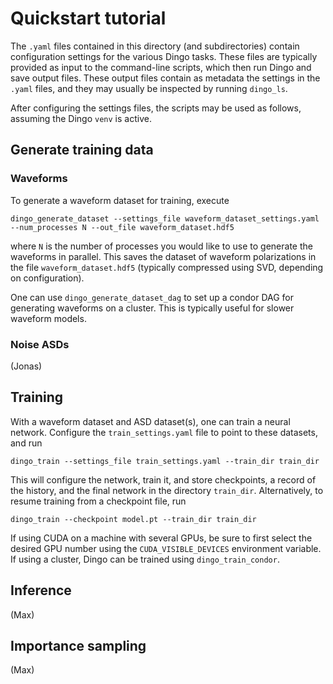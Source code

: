 # Quickstart tutorial

The `.yaml` files contained in this directory (and subdirectories) contain configuration settings for the various Dingo tasks. These files are typically provided as input to the command-line scripts, which then run Dingo and save output files. These output files contain as metadata the settings in the `.yaml` files, and they may usually be inspected by running `dingo_ls`.

After configuring the settings files, the scripts may be used as follows, assuming the Dingo `venv` is active.

## Generate training data

### Waveforms

To generate a waveform dataset for training, execute
```
dingo_generate_dataset --settings_file waveform_dataset_settings.yaml --num_processes N --out_file waveform_dataset.hdf5
```
where `N` is the number of processes you would like to use to generate the waveforms in parallel. This saves the dataset of waveform polarizations in the file `waveform_dataset.hdf5` (typically compressed using SVD, depending on configuration).

One can use `dingo_generate_dataset_dag` to set up a condor DAG for generating waveforms on a cluster. This is typically useful for slower waveform models.

### Noise ASDs

(Jonas)

## Training

With a waveform dataset and ASD dataset(s), one can train a neural network. Configure the `train_settings.yaml` file to point to these datasets, and run
```
dingo_train --settings_file train_settings.yaml --train_dir train_dir
```
This will configure the network, train it, and store checkpoints, a record of the history, and the final network in the directory `train_dir`. Alternatively, to resume training from a checkpoint file, run
```
dingo_train --checkpoint model.pt --train_dir train_dir
```
If using CUDA on a machine with several GPUs, be sure to first select the desired GPU number using the `CUDA_VISIBLE_DEVICES` environment variable. If using a cluster, Dingo can be trained using `dingo_train_condor`.

## Inference

(Max)

## Importance sampling

(Max)